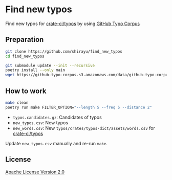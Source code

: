 
# Find new typos

Find new typos for [crate-ci/typos](https://github.com/crate-ci/typos)
by using [GitHub Typo Corpus](https://github.com/mhagiwara/github-typo-corpus)

## Preparation

```bash
git clone https://github.com/shirayu/find_new_typos
cd find_new_typos

git submodule update --init --recursive
poetry install --only main
wget https://github-typo-corpus.s3.amazonaws.com/data/github-typo-corpus.v1.0.0.jsonl.gz
```

## How to work

```bash
make clean
poetry run make FILTER_OPTION="--length 5 --freq 5 --distance 2"
```

- ``typos.candidates.gz``: Candidates of typos
- ``new_typos.csv``: New typos
- ``new_words.csv``: New ``typos/crates/typos-dict/assets/words.csv`` for [crate-ci/typos](https://github.com/crate-ci/typos)

Update ``new_typos.csv`` manually and re-run ``make``.

## License

[Apache License Version 2.0](License.txt)
